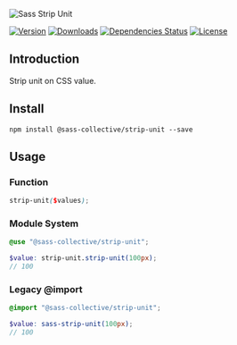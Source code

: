 ![Sass Strip Unit](.github/banner.png)

[![Version](https://flat.badgen.net/npm/v/@sass-collective/strip-unit)](https://www.npmjs.com/package/@sass-collective/strip-unit)
[![Downloads](https://flat.badgen.net/npm/dt/@sass-collective/strip-unit)](https://www.npmjs.com/package/@sass-collective/strip-unit)
[![Dependencies Status](https://david-dm.org/sass-collective/sass-collective/status.svg?style=flat-square&path=packages/strip-unit)](https://david-dm.org/sass-collective/sass-collective?path=packages/strip-unit)
[![License](https://flat.badgen.net/npm/license/@sass-collective/strip-unit)](https://www.npmjs.com/package/@sass-collective/strip-unit)

## Introduction

Strip unit on CSS value.

## Install

    npm install @sass-collective/strip-unit --save

## Usage

### Function

```scss
strip-unit($values);
```

### Module System

```scss
@use "@sass-collective/strip-unit";

$value: strip-unit.strip-unit(100px);
// 100
```

### Legacy @import

```scss
@import "@sass-collective/strip-unit";

$value: sass-strip-unit(100px);
// 100
```
